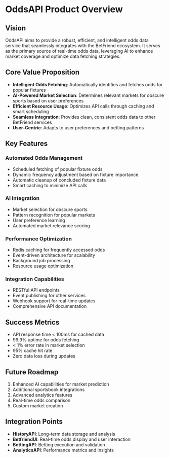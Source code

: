 # OddsAPI Product Overview

## Vision
OddsAPI aims to provide a robust, efficient, and intelligent odds data service that seamlessly integrates with the BetFriend ecosystem. It serves as the primary source of real-time odds data, leveraging AI to enhance market coverage and optimize data fetching strategies.

## Core Value Proposition
- **Intelligent Odds Fetching**: Automatically identifies and fetches odds for popular fixtures
- **AI-Powered Market Selection**: Determines relevant markets for obscure sports based on user preferences
- **Efficient Resource Usage**: Optimizes API calls through caching and smart scheduling
- **Seamless Integration**: Provides clean, consistent odds data to other BetFriend services
- **User-Centric**: Adapts to user preferences and betting patterns

## Key Features

### Automated Odds Management
- Scheduled fetching of popular fixture odds
- Dynamic frequency adjustment based on fixture importance
- Automatic cleanup of concluded fixture data
- Smart caching to minimize API calls

### AI Integration
- Market selection for obscure sports
- Pattern recognition for popular markets
- User preference learning
- Automated market relevance scoring

### Performance Optimization
- Redis caching for frequently accessed odds
- Event-driven architecture for scalability
- Background job processing
- Resource usage optimization

### Integration Capabilities
- RESTful API endpoints
- Event publishing for other services
- Webhook support for real-time updates
- Comprehensive API documentation

## Success Metrics
- API response time < 100ms for cached data
- 99.9% uptime for odds fetching
- < 1% error rate in market selection
- 95% cache hit rate
- Zero data loss during updates

## Future Roadmap
1. Enhanced AI capabilities for market prediction
2. Additional sportsbook integrations
3. Advanced analytics features
4. Real-time odds comparison
5. Custom market creation

## Integration Points
- **HistoryAPI**: Long-term data storage and analysis
- **BetfriendUI**: Real-time odds display and user interaction
- **BettingAPI**: Betting execution and validation
- **AnalyticsAPI**: Performance metrics and insights
